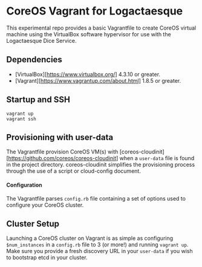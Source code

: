 # CoreOS Vagrant for Logactaesque

This experimental repo provides a basic Vagrantfile to create CoreOS virtual machine using the VirtualBox software hypervisor for use with the Logactaesque Dice Service.

## Dependencies

* [VirtualBox][https://www.virtualbox.org/] 4.3.10 or greater.
* [Vagrant][https://www.vagrantup.com/about.html] 1.8.5 or greater.

## Startup and SSH

```
vagrant up
vagrant ssh
```

## Provisioning with user-data

The Vagrantfile provision CoreOS VM(s) with [coreos-cloudinit][https://github.com/coreos/coreos-cloudinit] when a `user-data` file is found in the project directory. coreos-cloudinit simplifies the provisioning process through the use of a script or cloud-config document.


#### Configuration

The Vagrantfile parses `config.rb` file containing a set of options used to configure your CoreOS cluster.

## Cluster Setup

Launching a CoreOS cluster on Vagrant is as simple as configuring `$num_instances` in a `config.rb` file to 3 (or more!) and running `vagrant up`.
Make sure you provide a fresh discovery URL in your `user-data` if you wish to bootstrap etcd in your cluster.
